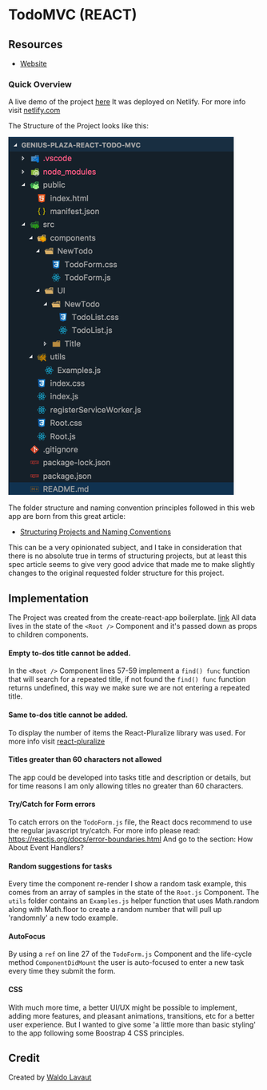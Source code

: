 # TodoMVC (REACT)

## Resources
- [Website](https://react-todo-mvc.netlify.com/)

### Quick Overview
A live demo of the project [here](https://react-todo-mvc.netlify.com/)
It was deployed on Netlify. 
For more info visit [netlify.com](https://www.netlify.com/features/?gclid=Cj0KCQjwlqLdBRCKARIsAPxTGaVkyVfbEzVdelO_tuY-VOnCrkvU1Rg5bkMQ8KsJMDW6Sx6SXz8LRSsaAm1uEALw_wcB)


The Structure of the Project looks like this: 


![Structure of the project](./public/Project-Structure.png)


The folder structure and naming convention principles followed in this web app are born from this great article:
- [Structuring Projects and Naming Conventions](https://hackernoon.com/structuring-projects-and-naming-components-in-react-1261b6e18d76)

This can be a very opinionated subject, and I take in consideration that there is no absolute true in terms of structuring projects, but at least this spec article seems to give very good advice that made me to make slightly changes to the original requested folder structure for this project.


## Implementation
The Project was created from the create-react-app boilerplate. [link](https://github.com/facebook/create-react-app)
All data lives in the state of the `<Root />` Component and it's passed down as props to children components.


#### Empty to-dos title cannot be added.
In the `<Root />` Component lines 57-59 implement a `find() func` function that will search for a repeated title, if not found the `find() func` function returns undefined, this way we make sure we are not entering a repeated title.

#### Same to-dos title cannot be added.

To display the number of items the React-Pluralize library was used. For more info visit [react-pluralize](https://www.npmjs.com/package/react-pluralize)

#### Titles greater than 60 characters not allowed
The app could be developed into tasks title and description or details, but for time reasons I am only allowing titles no greater than 60 characters.


#### Try/Catch for Form errors
To catch errors on the `TodoForm.js` file, the React docs recommend to use the regular javascript try/catch. For more info please read: https://reactjs.org/docs/error-boundaries.html
And go to the section: How About Event Handlers?

#### Random suggestions for tasks
Every time the component re-render I show a random task example, this comes from an array of samples in the state of the `Root.js` Component.
The `utils` folder contains an `Examples.js` helper function that uses Math.random along with Math.floor to create a random number that will pull up 'randomnly' a new todo example.


#### AutoFocus
By using a `ref` on line 27 of the `TodoForm.js` Component and the life-cycle method `ComponentDidMount` the user is auto-focused to enter a new task every time they submit the form.

#### CSS
With much more time, a better UI/UX might be possible to implement, adding more features, and pleasant animations, transitions, etc for a better user experience. But I wanted to give some 'a little more than basic styling' to the app following some Boostrap 4 CSS principles. 



## Credit
Created by [Waldo Lavaut](waldothedeveloper@gmail.com)
